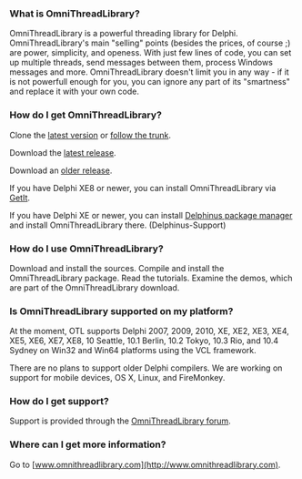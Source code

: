 ### What is OmniThreadLibrary?

OmniThreadLibrary is a powerful threading library for Delphi. OmniThreadLibrary's main "selling" points (besides the prices, of course ;) are power, simplicity, and openess. With just few lines of code, you can set up multiple threads, send messages between them, process Windows messages and more. OmniThreadLibrary doesn't limit you in any way - if it is not powerfull enough for you, you can ignore any part of its "smartness" and replace it with your own code.

### How do I get OmniThreadLibrary?

Clone the [latest version](https://github.com/gabr42/OmniThreadLibrary/tree/release-3.07.8) or [follow the trunk](https://github.com/gabr42/OmniThreadLibrary/). 

Download the [latest release](https://github.com/gabr42/OmniThreadLibrary/tree/release-3.07.8).

Download an [older release](https://drive.google.com/folderview?id=0BwqVlLNTK4OxVEgzZnZGM1FNMGc&usp=drive_web#list).

If you have Delphi XE8 or newer, you can install OmniThreadLibrary via [GetIt](http://docwiki.embarcadero.com/RADStudio/en/GetIt).

If you have Delphi XE or newer, you can install [Delphinus package manager](https://github.com/Memnarch/Delphinus/wiki/Installing-Delphinus) and install OmniThreadLibrary there. (Delphinus-Support)

### How do I use OmniThreadLibrary?

Download and install the sources. Compile and install the OmniThreadLibrary package. Read the tutorials. Examine the demos, which are part of the OmniThreadLibrary download.

### Is OmniThreadLibrary supported on my platform?

At the moment, OTL supports Delphi 2007, 2009, 2010, XE, XE2, XE3, XE4, XE5, 
XE6, XE7, XE8, 10 Seattle, 10.1 Berlin, 10.2 Tokyo, 10.3 Rio, and 10.4 Sydney 
on Win32 and Win64 platforms using the VCL framework. 

There are no plans to support older Delphi compilers. 
We are working on support for mobile devices, OS X, Linux, and FireMonkey.

### How do I get support?

Support is provided through the [OmniThreadLibrary forum](https://en.delphipraxis.net/forum/32-omnithreadlibrary/).

### Where can I get more information?

Go to [www.omnithreadlibrary.com](http://www.omnithreadlibrary.com).

